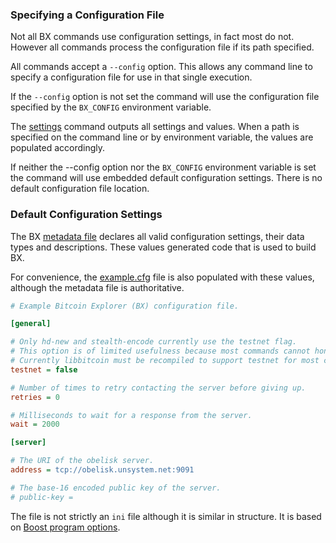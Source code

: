 ### Specifying a Configuration File
Not all BX commands use configuration settings, in fact most do not. However all commands process the configuration file if its path specified.

All commands accept a `--config` option. This allows any command line to specify a configuration file for use in that single execution.

If the `--config` option is not set the command will use the configuration file specified by the `BX_CONFIG` environment variable.

The [settings](bx-settings) command outputs all settings and values. When a path is specified on the command line or by environment variable, the values are populated accordingly.

If neither the --config option nor the `BX_CONFIG` environment variable is set the command will use embedded default configuration settings. There is no default configuration file location.
### Default Configuration Settings
The BX [metadata file](https://github.com/libbitcoin/libbitcoin-explorer/blob/master/model/generate.xml) declares all valid configuration settings, their data types and descriptions. These values generated code that is used to build BX.

For convenience, the [example.cfg](https://github.com/libbitcoin/libbitcoin-explorer/blob/master/example.cfg) file is also populated with these values, although the metadata file is authoritative.
```ini
# Example Bitcoin Explorer (BX) configuration file.

[general]

# Only hd-new and stealth-encode currently use the testnet flag.
# This option is of limited usefulness because most commands cannot honor it.
# Currently libbitcoin must be recompiled to support testnet for most commands.
testnet = false

# Number of times to retry contacting the server before giving up.
retries = 0

# Milliseconds to wait for a response from the server.
wait = 2000

[server]

# The URI of the obelisk server.
address = tcp://obelisk.unsystem.net:9091

# The base-16 encoded public key of the server.
# public-key = 
```

The file is not strictly an `ini` file although it is similar in structure. It is based on [Boost program options](http://www.boost.org/doc/libs/1_56_0/doc/html/program_options/overview.html#idp344521728).